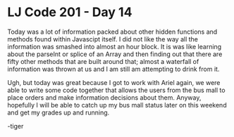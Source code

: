 # LJ Code 201 - Day 14

Today was a lot of information packed about other hidden functions and methods found within Javascipt itself. I did not like the way all the information was smashed into almost an hour block. It is was like learning about the parseInt or splice of an Array and then finding out that there are fifty other methods that are built around that; almost a waterfall of information was thrown at us and I am still am attempting to drink from it.

Ugh, but today was great because I got to work with Ariel again, we were able to write some code together that allows the users from the bus mall to place orders and make information decisions about them.
Anyway, hopefully I will be able to catch up my bus mall status later on this weekend and get my grades up and running.

-tiger
